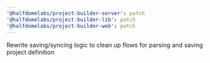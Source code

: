 ```yaml
---
'@halfdomelabs/project-builder-server': patch
'@halfdomelabs/project-builder-lib': patch
'@halfdomelabs/project-builder-web': patch
---
```


Rewrite saving/syncing logic to clean up flows for parsing and saving project definition
